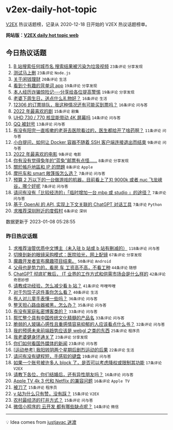 # v2ex-daily-hot-topic

[V2EX](https://www.v2ex.com/) 热议话题榜，记录从 2020-12-18 日开始的 V2EX 热议话题榜单。

**网站版：[V2EX daily hot topic web](https://boojack.github.io/v2ex-daily-hot-topic-web/)**

## 今日热议话题

<!-- TODAY BEGIN -->

1. [B 站搜索任何城市名 搜索结果被污染为垃圾视频](https://www.v2ex.com/t/907319) `23条评论` `分享发现`
1. [测试马上删](https://www.v2ex.com/t/907317) `23条评论` `Node.js`
1. [关于闲钱理财](https://www.v2ex.com/t/907316) `20条评论` `生活`
1. [看到个有趣的背单词 app](https://www.v2ex.com/t/907301) `19条评论` `分享发现`
1. [本人经历诈骗惊险记---分享给各位提高警惕](https://www.v2ex.com/t/907297) `19条评论` `分享发现`
1. [老婆下周生日，送点什么礼物好？](https://www.v2ex.com/t/907326) `16条评论` `生活`
1. [12306 的订票排队，我这种情况还有可能买到票吗？](https://www.v2ex.com/t/907300) `16条评论` `问与答`
1. [2022 年最喜欢的剧](https://www.v2ex.com/t/907303) `15条评论` `剧集`
1. [UHD 730 / 770 核显能带动 4K 屏幕吗](https://www.v2ex.com/t/907309) `14条评论` `问与答`
1. [QQ 被封号](https://www.v2ex.com/t/907325) `13条评论` `问与答`
1. [有没有阳完一直咳嗽的老哥去医院看过的，医生都给开了啥药啊？](https://www.v2ex.com/t/907327) `11条评论` `问与答`
1. [小白提问，如何让 Docker 容器不随着 SSH 客户端连接退出而结束](https://www.v2ex.com/t/907313) `9条评论` `问与答`
1. [2022 年最喜欢的电影](https://www.v2ex.com/t/907295) `9条评论` `电影`
1. [你有没有觉得兔年的“蓝兔”邮票有点怪……](https://www.v2ex.com/t/907337) `8条评论` `分享发现`
1. [關於帳戶地區和 IP 的問題](https://www.v2ex.com/t/907304) `8条评论` `Apple`
1. [摩托车和 smart 敞篷版怎么选？](https://www.v2ex.com/t/907336) `7条评论` `问与答`
1. [预算 2 万以下的一台做游戏的机器，目前看上了刃 9000k 或者 nuc 飞龙峡谷，哪个好呢](https://www.v2ex.com/t/907318) `7条评论` `问与答`
1. [请问有没有「比较经济的」「临时增加一台 mbp 或 studio 」的途径？](https://www.v2ex.com/t/907314) `7条评论` `问与答`
1. [基于 OpenAI 的 API, 实现上下文关联的 ChatGPT 对话工具](https://www.v2ex.com/t/907298) `7条评论` `Python`
1. [求推荐深圳附近的度假村](https://www.v2ex.com/t/907296) `6条评论` `深圳`

数据更新于 2023-01-08 05:28:55

<!-- TODAY END -->

### 昨日热议话题

<!-- YESTERDAY BEGIN -->

1. [求推荐油管优质中文博主（未入驻 b 站或 b 站有删减的）](https://www.v2ex.com/t/907150) `118条评论` `问与答`
1. [切换到新的眼镜采购模式：医院验光，网上配镜](https://www.v2ex.com/t/907144) `67条评论` `分享发现`
1. [魔趣开发者宣布魔趣项目结束。](https://www.v2ex.com/t/907231) `50条评论` `Android`
1. [父母也是势力的，看房 车 工资高不高，不看工种](https://www.v2ex.com/t/907204) `44条评论` `随想`
1. [ChatGPT 彻底扩散后， IT 业界的工作方式和供需市场会是什么样的](https://www.v2ex.com/t/907132) `42条评论` `奇思妙想`
1. [请教成功经验，怎么减少看 b 站？](https://www.v2ex.com/t/907263) `41条评论` `哔哩哔哩`
1. [对于包饺子这件事你怎么看？](https://www.v2ex.com/t/907248) `40条评论` `生活`
1. [有人对儿童手表懂一些吗？](https://www.v2ex.com/t/907142) `36条评论` `问与答`
1. [整天担心路由器被黑，怎么办？](https://www.v2ex.com/t/907250) `35条评论` `问与答`
1. [有没有家庭私密博客类的？](https://www.v2ex.com/t/907121) `33条评论` `问与答`
1. [帮忙整个具有中国传统文化精髓的产品名](https://www.v2ex.com/t/907158) `33条评论` `问与答`
1. [脆弱的人玻璃心感性且重感情容易抑郁的人应该看点什么书？](https://www.v2ex.com/t/907140) `32条评论` `问与答`
1. [我的预感未来前端趋势应该是 webgl 之类的东西](https://www.v2ex.com/t/907217) `25条评论` `程序员`
1. [我老婆健身环通关了](https://www.v2ex.com/t/907240) `23条评论` `分享发现`
1. [你们如何看国外媒体的新闻](https://www.v2ex.com/t/907227) `23条评论` `问与答`
1. [[运动参考] 我阳转阴两个星期后剧烈运动的后果](https://www.v2ex.com/t/907131) `22条评论` `生活`
1. [请问有没有键程短，手感软的键盘](https://www.v2ex.com/t/907229) `19条评论` `问与答`
1. [如果一个账号被许多人 block 了，是否可以考虑降权或限制其功能](https://www.v2ex.com/t/907182) `17条评论` `V2EX`
1. [请教下各位，你们结婚后，还有异性朋友吗？](https://www.v2ex.com/t/907253) `16条评论` `问与答`
1. [Apple TV 4k 3 代和 Netflix 的兼容问题](https://www.v2ex.com/t/907221) `16条评论` `Apple TV`
1. [被刀了](https://www.v2ex.com/t/907230) `15条评论` `程序员`
1. [v 站为什么只有赞，没有踩？](https://www.v2ex.com/t/907197) `15条评论` `V2EX`
1. [农村最经济的打井方式？](https://www.v2ex.com/t/907156) `15条评论` `问与答`
1. [微信小程序的 云开发 都有哪些缺点呢？](https://www.v2ex.com/t/907183) `14条评论` `微信`

<!-- YESTERDAY END -->

---

💡 Idea comes from [justjavac 迷渡](https://github.com/justjavac/)
